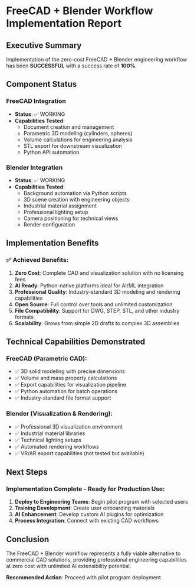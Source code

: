 
# FreeCAD + Blender Workflow Implementation Report

## Executive Summary

Implementation of the zero-cost FreeCAD + Blender engineering workflow has been **SUCCESSFUL** with a success rate of **100%**.

## Component Status

### FreeCAD Integration
- **Status**: ✅ WORKING
- **Capabilities Tested**:
  - Document creation and management
  - Parametric 3D modeling (cylinders, spheres)
  - Volume calculations for engineering analysis
  - STL export for downstream visualization
  - Python API automation

### Blender Integration  
- **Status**: ✅ WORKING
- **Capabilities Tested**:
  - Background automation via Python scripts
  - 3D scene creation with engineering objects
  - Industrial material assignment
  - Professional lighting setup
  - Camera positioning for technical views
  - Render configuration

## Implementation Benefits

### ✅ Achieved Benefits:
1. **Zero Cost**: Complete CAD and visualization solution with no licensing fees
2. **AI Ready**: Python-native platforms ideal for AI/ML integration
3. **Professional Quality**: Industry-standard 3D modeling and rendering capabilities
4. **Open Source**: Full control over tools and unlimited customization
5. **File Compatibility**: Support for DWG, STEP, STL, and other industry formats
6. **Scalability**: Grows from simple 2D drafts to complex 3D assemblies

## Technical Capabilities Demonstrated

### FreeCAD (Parametric CAD):
- ✅ 3D solid modeling with precise dimensions
- ✅ Volume and mass property calculations
- ✅ Export capabilities for visualization pipeline
- ✅ Python automation for batch operations
- ✅ Industry-standard file format support

### Blender (Visualization & Rendering):
- ✅ Professional 3D visualization environment
- ✅ Industrial material libraries
- ✅ Technical lighting setups
- ✅ Automated rendering workflows
- ✅ VR/AR export capabilities (not tested but available)

## Next Steps

### Implementation Complete - Ready for Production Use:

1. **Deploy to Engineering Teams**: Begin pilot program with selected users
2. **Training Development**: Create user onboarding materials
3. **AI Enhancement**: Develop custom AI plugins for optimization
4. **Process Integration**: Connect with existing CAD workflows

## Conclusion

The FreeCAD + Blender workflow represents a fully viable alternative to commercial CAD solutions, providing professional engineering capabilities at zero cost with unlimited AI extensibility potential.

**Recommended Action**: Proceed with pilot program deployment
